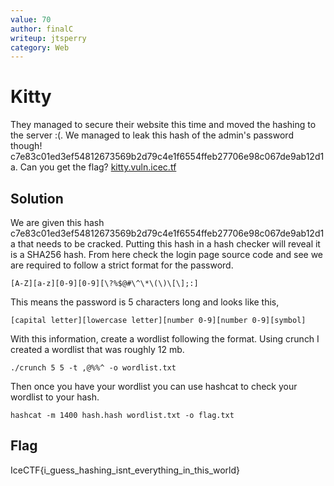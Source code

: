 ```yaml
---
value: 70
author: finalC
writeup: jtsperry
category: Web
---
```


# Kitty

They managed to secure their website this time and moved the hashing to the server :(. We managed to leak this hash of the admin's password though! c7e83c01ed3ef54812673569b2d79c4e1f6554ffeb27706e98c067de9ab12d1a. Can you get the flag? [kitty.vuln.icec.tf](http://kitty.vuln.icec.tf)

## Solution

We are given this hash c7e83c01ed3ef54812673569b2d79c4e1f6554ffeb27706e98c067de9ab12d1a that needs to be cracked.
Putting this hash in a hash checker will reveal it is a SHA256 hash.
From here check the login page source code and see we are required to follow a strict format for the password.

    [A-Z][a-z][0-9][0-9][\?%$@#\^\*\(\)\[\];:]

This means the password is 5 characters long and looks like this,

    [capital letter][lowercase letter][number 0-9][number 0-9][symbol]

With this information, create a wordlist following the format.
Using crunch I created a wordlist that was roughly 12 mb.

    ./crunch 5 5 -t ,@%%^ -o wordlist.txt
    
Then once you have your wordlist you can use hashcat to check your wordlist to your hash.

    hashcat -m 1400 hash.hash wordlist.txt -o flag.txt

## Flag

IceCTF{i_guess_hashing_isnt_everything_in_this_world}
